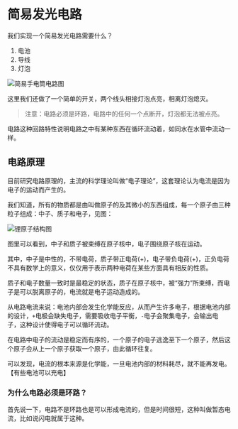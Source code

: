 
# 简易发光电路
我们实现一个简易发光电路需要什么？
1. 电池
2. 导线
3. 灯泡

![简易手电筒电路图](https://pic.imgdb.cn/item/617cb5b32ab3f51d9100d5d9.jpg)

这里我们还做了一个简单的开关，两个线头相接灯泡点亮，相离灯泡熄灭。

> 注意：电路必须是环路，电路中的任何一个点断开，灯泡都无法被点亮。

电路这种回路特性说明电路之中有某种东西在循环流动着，如同水在水管中流动一样。

## 电路原理
目前研究电路原理的，主流的科学理论叫做“电子理论”，这套理论认为电流是因为电子的运动而产生的。

我们知道，所有的物质都是由叫做原子的及其微小的东西组成，每一个原子由三种粒子组成：中子、质子和电子，见图：

![锂原子结构图](https://pic.imgdb.cn/item/617cc35f2ab3f51d910d6db2.jpg)

图里可以看到，中子和质子被束缚在原子核中，电子围绕原子核在运动。

其中，中子是中性的，不带电荷，质子带正电荷(+)，电子带负电荷(+)，正负电荷不具有数学上的意义，仅仅用于表示两种电荷在某些方面具有相反的性质。

质子和电子数量一致时是最稳定的状态，质子在原子核中，被“强力”所束缚，而电子是可以脱离原子的，电流就是电子运动造成的。

从电路电流来说：电池内部会发生化学能反应，从而产生许多电子，根据电池内部的设计，`+`电极会缺失电子，需要吸收电子平衡，`-`电子会聚集电子，会输出电子，这种设计使得电子可以循环流动。

在电路中电子的流动是稳定而有序的，一个原子的电子逃逸至下一个原子，然后这个原子会从上一个原子获取一个原子，由此循环往复。

可以发现，电流的根本来源是化学能，一旦电池内部的材料耗尽，就不能再发电。【有些电池可以充电】

### 为什么电路必须是环路？
首先说一下，电路不是环路也是可以形成电流的，但是时间很短，这种叫做暂态电流，比如说闪电就属于这种。
